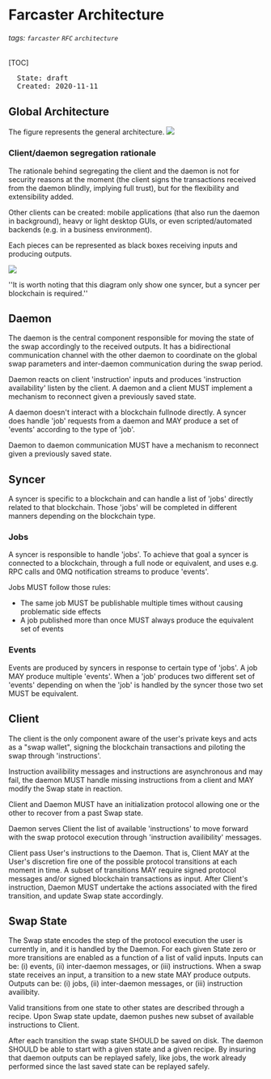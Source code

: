 # Farcaster Architecture
###### tags: `farcaster` `RFC` `architecture`

[TOC]

<pre>
  State: draft
  Created: 2020-11-11
</pre>

## Global Architecture

The figure represents the general architecture.
![](https://github.com/farcaster-project/RFCs/raw/master/images/arch.png)

### Client/daemon segregation rationale

The rationale behind segregating the client and the daemon is not for security reasons at the moment (the client signs the transactions received from the daemon blindly, implying full trust), but for the flexibility and extensibility added.

Other clients can be created: mobile applications (that also run the daemon in background), heavy or light desktop GUIs, or even scripted/automated backends (e.g. in a business environment).

Each pieces can be represented as black boxes receiving inputs and producing outputs.

![](https://github.com/farcaster-project/RFCs/raw/master/images/global-arch.jpg)

''It is worth noting that this diagram only show one syncer, but a syncer per blockchain is required.''

## Daemon

The daemon is the central component responsible for moving the state of the swap accordingly to the received outputs. It has a bidirectional communication channel with the other daemon to coordinate on the global swap parameters and inter-daemon communication during the swap period.

Daemon reacts on client 'instruction' inputs and produces 'instruction availability' listen by the client. A daemon and a client MUST implement a mechanism to reconnect given a previously saved state.

A daemon doesn't interact with a blockchain fullnode directly. A syncer does handle 'job' requests from a daemon and MAY produce a set of 'events' according to the type of 'job'.

Daemon to daemon communication MUST have a mechanism to reconnect given a previously saved state.

## Syncer

A syncer is specific to a blockchain and can handle a list of 'jobs' directly related to that blockchain. Those 'jobs' will be completed in different manners depending on the blockchain type.

### Jobs

A syncer is responsible to handle 'jobs'. To achieve that goal a syncer is connected to a blockchain, through a full node or equivalent, and uses e.g. RPC calls and 0MQ notification streams to produce 'events'.

Jobs MUST follow those rules:
* The same job MUST be publishable multiple times without causing problematic side effects
* A job published more than once MUST always produce the equivalent set of events

### Events

Events are produced by syncers in response to certain type of 'jobs'. A job MAY produce multiple 'events'. When a 'job' produces two different set of 'events' depending on when the 'job' is handled by the syncer those two set MUST be
equivalent.

## Client

The client is the only component aware of the user's private keys and acts as a "swap wallet", signing the blockchain transactions and piloting the swap through 'instructions'.

Instruction availibility messages and instructions are asynchronous and may fail, the daemon MUST handle missing instructions from a client and MAY modify the Swap state in reaction.

Client and Daemon MUST have an initialization protocol allowing one or the other to recover from a past Swap state.

Daemon serves Client the list of available 'instructions' to move forward with the swap protocol execution through 'instruction availibility' messages.

Client pass User's instructions to the Daemon. That is, Client MAY at the User's discretion fire one of the possible protocol transitions at each moment in time. A subset of transitions MAY require signed protocol messages and/or signed blockchain transactions as input. After Client's instruction, Daemon MUST undertake the actions associated with the fired transition, and update Swap state accordingly.

## Swap State

The Swap state encodes the step of the protocol execution the user is currently in, and it is handled by the Daemon. For each given State zero or more transitions are enabled as a function of a list of valid inputs. Inputs can be: (i) events, (ii) inter-daemon messages, or (iii) instructions. When a swap state receives an input, a transition to a new state MAY produce outputs. Outputs can be: (i) jobs, (ii) inter-daemon messages, or (iii) instruction availibity.

Valid transitions from one state to other states are described through a recipe. Upon Swap state update, daemon pushes new subset of available instructions to Client.

After each transition the swap state SHOULD be saved on disk. The daemon SHOULD be able to start with a given state and a given recipe. By insuring that daemon outputs can be replayed safely, like jobs, the work already performed since the last saved state can be replayed safely.

